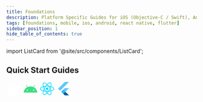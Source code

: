```yaml
---
title: Foundations
description: Platform Specific Guides for iOS (Objective-C / Swift), Android (Java / Kotlin), React Native and Flutter
tags: [foundations, mobile, ios, android, react native, flutter]
sidebar_position: 1
hide_table_of_contents: true
---
```


import ListCard from '@site/src/components/ListCard';

## Quick Start Guides

<section class="navigation-cards">
<ListCard title="iOS" description="Learn how to start building Swift/Obj-C apps." href="/tutorials/how-to-add-an-ios-app" customClass="ios">
<svg width="40" height="40" viewBox="0 0 40 40" fill="none" xmlns="http://www.w3.org/2000/svg">
<path fill-rule="evenodd" clip-rule="evenodd" d="M28.3139 0C28.582 2.34155 27.5959 4.69366 26.1404 6.3864C24.6799 8.07589 22.29 9.3922 19.9468 9.21821C19.6303 6.91894 20.8116 4.52943 22.1627 3.02856C23.6708 1.33745 26.2134 0.0813037 28.3139 0ZM35.8725 13.6557C35.4222 13.9247 31.3471 16.3588 31.3979 21.2552C31.4535 27.1665 36.6897 29.223 36.9873 29.3399C36.9943 29.3426 36.9986 29.3443 37 29.3449C36.9972 29.3528 36.9919 29.369 36.984 29.393C36.8529 29.7932 36.0074 32.3741 34.1077 35.0346C32.368 37.472 30.5645 39.8965 27.7198 39.9461C26.3523 39.9711 25.4387 39.5925 24.4887 39.1987C23.4948 38.7867 22.461 38.3583 20.8261 38.3583C19.1127 38.3583 18.0309 38.8001 16.9888 39.2257C16.0859 39.5944 15.2129 39.9509 13.9849 39.9973C11.2403 40.0973 9.14836 37.3655 7.39416 34.9378C3.80599 29.971 1.06563 20.9015 4.74801 14.7818C6.57265 11.7411 9.84088 9.8158 13.3866 9.76539C14.9141 9.73959 16.3942 10.3026 17.6895 10.7953C18.6799 11.1721 19.5623 11.5077 20.2753 11.5077C20.9158 11.5077 21.7745 11.1833 22.7758 10.8049C24.3522 10.2093 26.2819 9.48009 28.2697 9.67351C29.6302 9.72717 33.4526 10.1987 35.9061 13.6354C35.8995 13.6396 35.8882 13.6463 35.8725 13.6557Z" fill="white"/>
</svg>
</ListCard>
<ListCard title="Android" description="Learn how to start building Java / Kotlin apps." href="/tutorials/how-to-add-an-android-app" customClass="android">
<svg width="40" height="40" viewBox="0 0 40 40" fill="none" xmlns="http://www.w3.org/2000/svg">
<path d="M28.2846 25.1543C27.9881 25.1544 27.6982 25.0665 27.4516 24.9018C27.2051 24.7371 27.0129 24.503 26.8994 24.2291C26.7858 23.9552 26.7561 23.6538 26.8139 23.363C26.8717 23.0721 27.0144 22.805 27.224 22.5953C27.4337 22.3856 27.7008 22.2427 27.9916 22.1848C28.2824 22.1269 28.5838 22.1566 28.8578 22.27C29.1317 22.3834 29.3659 22.5755 29.5307 22.822C29.6955 23.0685 29.7834 23.3584 29.7835 23.6549C29.783 24.0523 29.625 24.4334 29.344 24.7145C29.063 24.9955 28.682 25.1537 28.2846 25.1543V25.1543ZM11.7154 25.1543C11.4189 25.1544 11.129 25.0665 10.8825 24.9018C10.6359 24.7371 10.4437 24.503 10.3302 24.2291C10.2167 23.9552 10.1869 23.6538 10.2447 23.363C10.3025 23.0721 10.4452 22.805 10.6548 22.5953C10.8645 22.3856 11.1316 22.2427 11.4224 22.1848C11.7132 22.1269 12.0146 22.1566 12.2886 22.27C12.5625 22.3834 12.7967 22.5755 12.9615 22.822C13.1263 23.0685 13.2142 23.3584 13.2143 23.6549C13.2139 24.0523 13.0559 24.4334 12.7749 24.7145C12.4939 24.9956 12.1129 25.1538 11.7154 25.1543V25.1543ZM28.8222 16.1245L31.818 10.9357C31.859 10.8649 31.8856 10.7866 31.8963 10.7055C31.907 10.6243 31.9017 10.5418 31.8805 10.4627C31.8594 10.3836 31.8229 10.3095 31.7731 10.2445C31.7233 10.1795 31.6612 10.125 31.5903 10.084C31.5194 10.0431 31.4412 10.0164 31.36 10.0057C31.2789 9.99498 31.1964 10.0003 31.1173 10.0215C31.0382 10.0426 30.964 10.0791 30.8991 10.1289C30.8341 10.1787 30.7796 10.2408 30.7386 10.3117L27.7049 15.566C25.3851 14.5073 22.7797 13.9177 19.9997 13.9177C17.2197 13.9177 14.6146 14.5081 12.2948 15.566L9.26141 10.3117C9.2205 10.2408 9.16601 10.1787 9.10108 10.1289C9.03615 10.079 8.96204 10.0425 8.88297 10.0213C8.80391 10.0001 8.72145 9.99465 8.64029 10.0053C8.55914 10.016 8.48088 10.0426 8.40999 10.0835C8.3391 10.1244 8.27696 10.1789 8.22712 10.2438C8.17728 10.3087 8.14072 10.3828 8.11953 10.4619C8.09833 10.541 8.09292 10.6234 8.10359 10.7046C8.11426 10.7857 8.14082 10.864 8.18174 10.9349L11.1778 16.1245C6.0334 18.9226 2.5147 24.1306 2 30.2838H38C37.4847 24.1306 33.9663 18.9226 28.8222 16.1245" fill="#3DDC84"/>
</svg>
</ListCard>
<ListCard title="React Native" description="Learn how to start building React Native apps." href="/tutorials/how-to-add-a-react-native-app" customClass="react-native">
<svg width="40" height="40" viewBox="0 0 40 40" fill="none" xmlns="http://www.w3.org/2000/svg">
<path d="M19.9667 23.3201C21.815 23.3201 23.3133 21.8217 23.3133 19.9734C23.3133 18.1251 21.815 16.6267 19.9667 16.6267C18.1183 16.6267 16.62 18.1251 16.62 19.9734C16.62 21.8217 18.1183 23.3201 19.9667 23.3201Z" fill="#00D8FF"/>
<path d="M19.9667 27.64C15.2667 27.64 11.1601 27.0867 8.08673 26.0333C6.0934 25.3533 4.40007 24.4466 3.1934 23.4133C1.9134 22.32 1.2334 21.1266 1.2334 19.9733C1.2334 17.76 3.66007 15.5933 7.7334 14.18C11.0667 13.02 15.4134 12.3733 19.9601 12.3733C24.4267 12.3733 28.7134 13 32.0267 14.1466C33.9667 14.8133 35.6001 15.68 36.7601 16.64C38.0201 17.6933 38.6867 18.8466 38.6867 19.9733C38.6867 22.2733 35.9734 24.6 31.6001 26.0467C28.5067 27.0733 24.3734 27.64 19.9667 27.64ZM19.9667 13.9733C15.6534 13.9733 11.3867 14.6 8.26673 15.6866C4.52007 16.9933 2.84007 18.78 2.84007 19.9733C2.84007 21.2133 4.64673 23.1666 8.60673 24.52C11.5134 25.5133 15.4467 26.04 19.9667 26.04C24.2067 26.04 28.1601 25.5066 31.1001 24.5266C35.2134 23.16 37.0934 21.2066 37.0934 19.9733C37.0934 19.34 36.6134 18.5933 35.7401 17.8666C34.7334 17.0266 33.2667 16.26 31.5134 15.6533C28.3601 14.5733 24.2601 13.9733 19.9667 13.9733Z" fill="#00D8FF"/>
<path d="M12.3733 36.6533C11.6933 36.6533 11.0933 36.5066 10.5867 36.2133C8.67334 35.1066 8.00668 31.9199 8.81334 27.6866C9.47334 24.2133 11.0867 20.1333 13.36 16.1933C15.5933 12.3266 18.2733 8.92658 20.92 6.62658C22.4667 5.27992 24.0333 4.29325 25.4467 3.77325C26.9867 3.20658 28.32 3.20658 29.2933 3.76658C31.2867 4.91325 31.9467 8.43325 31.0134 12.9399C30.3534 16.1399 28.78 19.9999 26.58 23.8199C24.2333 27.8866 21.7 31.1666 19.2533 33.3066C17.6667 34.6933 16.0333 35.7066 14.54 36.2333C13.76 36.5133 13.0267 36.6533 12.3733 36.6533ZM14.0467 16.5933L14.74 16.9933C12.5867 20.7266 10.9933 24.7333 10.38 27.9866C9.64001 31.8866 10.3533 34.2333 11.38 34.8266C11.6333 34.9733 11.9667 35.0533 12.3733 35.0533C13.7 35.0533 15.7867 34.2133 18.2 32.1066C20.5133 30.0866 22.9333 26.9399 25.1933 23.0266C27.3133 19.3533 28.82 15.6599 29.4467 12.6266C30.32 8.37992 29.5667 5.77992 28.4933 5.15992C27.9467 4.84658 27.06 4.88658 25.9933 5.27992C24.76 5.73325 23.3667 6.61992 21.9667 7.83992C19.4533 10.0266 16.8867 13.2799 14.74 16.9999L14.0467 16.5933Z" fill="#00D8FF"/>
<path d="M27.56 36.6732C25.7467 36.6732 23.4467 35.5799 21.0467 33.5132C18.3667 31.2066 15.64 27.7732 13.36 23.8332C11.12 19.9666 9.52 15.9466 8.84667 12.4999C8.45333 10.4866 8.38 8.6399 8.63333 7.15323C8.91333 5.53323 9.57333 4.3799 10.5533 3.81323C12.54 2.6599 15.92 3.84657 19.36 6.90657C21.8 9.07323 24.36 12.3666 26.5667 16.1799C28.92 20.2466 30.5 24.0799 31.1267 27.2666C31.5334 29.3332 31.6 31.2532 31.3134 32.8132C31.0067 34.4732 30.3134 35.6532 29.3134 36.2332C28.8134 36.5266 28.22 36.6732 27.56 36.6732ZM14.7467 23.0332C16.9067 26.7666 19.5867 30.1466 22.0933 32.2999C25.1 34.8866 27.4867 35.4466 28.52 34.8466C29.5934 34.2266 30.38 31.6866 29.5667 27.5799C28.9667 24.5666 27.4534 20.8999 25.1867 16.9866C23.06 13.3132 20.6133 10.1599 18.3 8.10657C15.06 5.22657 12.4333 4.5799 11.36 5.1999C10.8133 5.51323 10.4067 6.30657 10.2133 7.42657C9.99333 8.7199 10.06 10.3732 10.42 12.1932C11.06 15.4666 12.5933 19.3132 14.7467 23.0332Z" fill="#00D8FF"/>
</svg>
</ListCard>
<ListCard title="Flutter" description="Learn how to start building Flutter apps." href="/tutorials/how-to-add-a-flutter-app" customClass="flutter">
<svg width="40" height="40" viewBox="0 0 40 40" fill="none" xmlns="http://www.w3.org/2000/svg">
<path d="M33.864 18.4939H22.8686L13.2483 28.1162L18.7446 33.613L33.864 18.4939Z" fill="#54C5F8"/>
<path d="M10.4988 25.3672L5 19.8685L22.8684 2H33.8639L10.4988 25.3672Z" fill="#54C5F8"/>
<path d="M18.7446 33.6129L22.8685 37.7368H33.864L24.2434 28.1162L18.7446 33.6129Z" fill="#01579B"/>
<path d="M18.7446 33.6129L26.8992 30.7903L24.2434 28.1162L18.7446 33.6129Z" fill="url(#paint0_linear_2256_18184)"/>
<path d="M18.7446 22.6177L13.2471 28.1152L18.7446 33.6128L24.2422 28.1152L18.7446 22.6177Z" fill="#29B6F6"/>
<path d="M33.8639 18.494L24.2433 28.1142L33.8639 37.737H22.8684L18.7445 33.613L13.2461 28.1142L22.8688 18.4936H33.8639V18.494ZM22.8684 2L5 19.8685L10.4988 25.3673L33.8639 2H22.8684Z" fill="url(#paint1_radial_2256_18184)"/>
<defs>
<linearGradient id="paint0_linear_2256_18184" x1="20.3485" y1="34.6752" x2="24.4435" y2="30.5802" gradientUnits="userSpaceOnUse">
<stop stop-color="#1A237E" stop-opacity="0.4"/>
<stop offset="1" stop-color="#1A237E" stop-opacity="0"/>
</linearGradient>
<radialGradient id="paint1_radial_2256_18184" cx="0" cy="0" r="1" gradientUnits="userSpaceOnUse" gradientTransform="translate(5.81235 4.43661) scale(43.7221)">
<stop stop-color="white" stop-opacity="0.1"/>
<stop offset="1" stop-color="white" stop-opacity="0"/>
</radialGradient>
</defs>
</svg>
</ListCard>

</section>